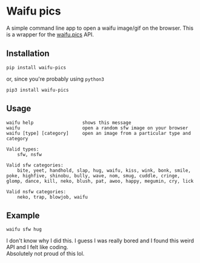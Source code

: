 # Waifu pics

A simple command line app to open a waifu image/gif on the browser. This is a wrapper for the [waifu.pics](https://waifu.pics/docs) API.

## Installation

```
pip install waifu-pics
```

or, since you're probably using `python3`

```
pip3 install waifu-pics
```

## Usage

```
waifu help                  shows this message
waifu                       open a random sfw image on your browser
waifu [type] [category]     open an image from a particular type and category

Valid types:
    sfw, nsfw

Valid sfw categories:
    bite, yeet, handhold, slap, hug, waifu, kiss, wink, bonk, smile, poke, highfive, shinobu, bully, wave, nom, smug, cuddle, cringe, glomp, dance, kill, neko, blush, pat, awoo, happy, megumin, cry, lick

Valid nsfw categories:
    neko, trap, blowjob, waifu
```

## Example

```
waifu sfw hug
```

I don't know why I did this. I guess I was really bored and I found this weird API and I felt like coding.  
Absolutely not proud of this lol.
